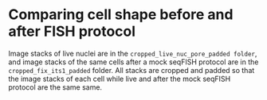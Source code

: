 # Comparing cell shape before and after FISH protocol 

Image stacks of live nuclei are in the `cropped_live_nuc_pore_padded folder`, and image stacks of the same cells after a mock seqFISH protocol are in the  `cropped_fix_its1_padded` folder. All stacks are cropped and padded so that the image stacks of each cell while live and after the mock seqFISH protocol are the same same.

